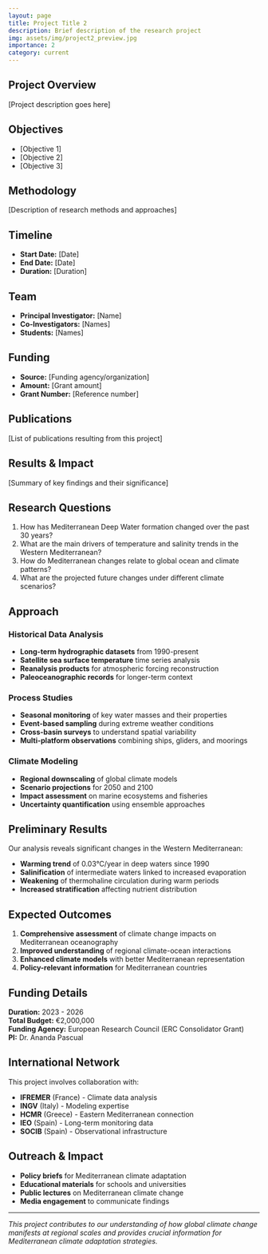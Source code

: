 ```yaml
---
layout: page
title: Project Title 2
description: Brief description of the research project
img: assets/img/project2_preview.jpg
importance: 2
category: current
---
```


## Project Overview

[Project description goes here]

## Objectives

- [Objective 1]
- [Objective 2]
- [Objective 3]

## Methodology

[Description of research methods and approaches]

## Timeline

- **Start Date:** [Date]
- **End Date:** [Date]
- **Duration:** [Duration]

## Team

- **Principal Investigator:** [Name]
- **Co-Investigators:** [Names]
- **Students:** [Names]

## Funding

- **Source:** [Funding agency/organization]
- **Amount:** [Grant amount]
- **Grant Number:** [Reference number]

## Publications

[List of publications resulting from this project]

## Results & Impact

[Summary of key findings and their significance]

## Research Questions

1. How has Mediterranean Deep Water formation changed over the past 30 years?
2. What are the main drivers of temperature and salinity trends in the Western Mediterranean?
3. How do Mediterranean changes relate to global ocean and climate patterns?
4. What are the projected future changes under different climate scenarios?

## Approach

### Historical Data Analysis
- **Long-term hydrographic datasets** from 1990-present
- **Satellite sea surface temperature** time series analysis
- **Reanalysis products** for atmospheric forcing reconstruction
- **Paleoceanographic records** for longer-term context

### Process Studies
- **Seasonal monitoring** of key water masses and their properties
- **Event-based sampling** during extreme weather conditions
- **Cross-basin surveys** to understand spatial variability
- **Multi-platform observations** combining ships, gliders, and moorings

### Climate Modeling
- **Regional downscaling** of global climate models
- **Scenario projections** for 2050 and 2100
- **Impact assessment** on marine ecosystems and fisheries
- **Uncertainty quantification** using ensemble approaches

## Preliminary Results

Our analysis reveals significant changes in the Western Mediterranean:

- **Warming trend** of 0.03°C/year in deep waters since 1990
- **Salinification** of intermediate waters linked to increased evaporation
- **Weakening** of thermohaline circulation during warm periods
- **Increased stratification** affecting nutrient distribution

## Expected Outcomes

1. **Comprehensive assessment** of climate change impacts on Mediterranean oceanography
2. **Improved understanding** of regional climate-ocean interactions
3. **Enhanced climate models** with better Mediterranean representation
4. **Policy-relevant information** for Mediterranean countries

## Funding Details

**Duration:** 2023 - 2026  
**Total Budget:** €2,000,000  
**Funding Agency:** European Research Council (ERC Consolidator Grant)  
**PI:** Dr. Ananda Pascual

## International Network

This project involves collaboration with:
- **IFREMER** (France) - Climate data analysis
- **INGV** (Italy) - Modeling expertise  
- **HCMR** (Greece) - Eastern Mediterranean connection
- **IEO** (Spain) - Long-term monitoring data
- **SOCIB** (Spain) - Observational infrastructure

## Outreach & Impact

- **Policy briefs** for Mediterranean climate adaptation
- **Educational materials** for schools and universities
- **Public lectures** on Mediterranean climate change
- **Media engagement** to communicate findings

---

*This project contributes to our understanding of how global climate change manifests at regional scales and provides crucial information for Mediterranean climate adaptation strategies.*
